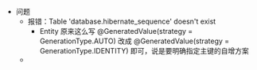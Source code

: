 - 问题
  - 报错：Table 'database.hibernate_sequence' doesn't exist
    - Entity 原来这么写 @GeneratedValue(strategy = GenerationType.AUTO) 改成 @GeneratedValue(strategy = GenerationType.IDENTITY) 即可，说是要明确指定主键的自增方案
  - 